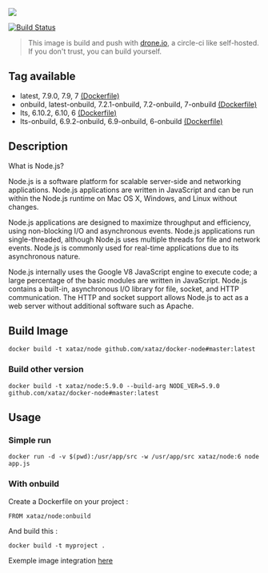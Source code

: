 ![](https://i.goopics.net/lq.png)

[![Build Status](https://drone.xataz.net/api/badges/xataz/docker-node/status.svg)](https://drone.xataz.net/xataz/docker-node)

> This image is build and push with [drone.io](https://github.com/drone/drone), a circle-ci like self-hosted.
> If you don't trust, you can build yourself.

## Tag available
* latest, 7.9.0, 7.9, 7 [(Dockerfile)](https://github.com/xataz/dockerfiles/blob/master/node/latest/Dockerfile)
* onbuild, latest-onbuild, 7.2.1-onbuild, 7.2-onbuild, 7-onbuild [(Dockerfile)](https://github.com/xataz/docker-node/blob/master/latest/Dockerfile.onbuild)
* lts, 6.10.2, 6.10, 6 [(Dockerfile)](https://github.com/xataz/dockerfiles/blob/master/node/lts/Dockerfile)
* lts-onbuild, 6.9.2-onbuild, 6.9-onbuild, 6-onbuild [(Dockerfile)](https://github.com/xataz/docker-node/blob/master/lts/Dockerfile.onbuild)

## Description
What is Node.js?

Node.js is a software platform for scalable server-side and networking applications. Node.js applications are written in JavaScript and can be run within the Node.js runtime on Mac OS X, Windows, and Linux without changes.

Node.js applications are designed to maximize throughput and efficiency, using non-blocking I/O and asynchronous events. Node.js applications run single-threaded, although Node.js uses multiple threads for file and network events. Node.js is commonly used for real-time applications due to its asynchronous nature.

Node.js internally uses the Google V8 JavaScript engine to execute code; a large percentage of the basic modules are written in JavaScript. Node.js contains a built-in, asynchronous I/O library for file, socket, and HTTP communication. The HTTP and socket support allows Node.js to act as a web server without additional software such as Apache.

## Build Image

```shell
docker build -t xataz/node github.com/xataz/docker-node#master:latest
```

### Build other version
```shell
docker build -t xataz/node:5.9.0 --build-arg NODE_VER=5.9.0 github.com/xataz/docker-node#master:latest
```

## Usage
### Simple run
```
docker run -d -v $(pwd):/usr/app/src -w /usr/app/src xataz/node:6 node app.js
```

### With onbuild
Create a Dockerfile on your project :
```
FROM xataz/node:onbuild

```

And build this :
```
docker build -t myproject .
```

Exemple image integration [here](https://github.com/mondediefr/mondedie-chat/blob/master/Dockerfile)
